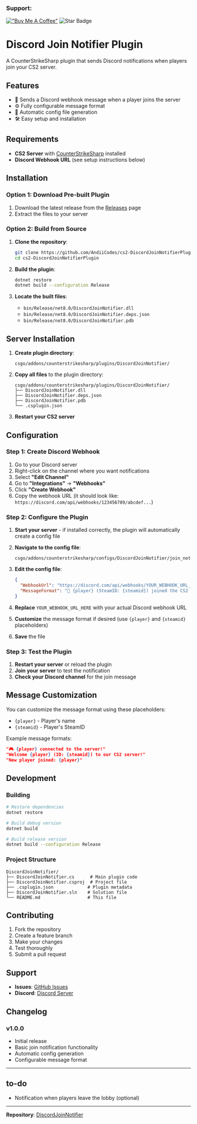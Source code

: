 
<h3 align="left">Support:</h3>

[!["Buy Me A Coffee"](https://www.buymeacoffee.com/assets/img/custom_images/orange_img.png)](https://www.buymeacoffee.com/Andiicodes) ![Star Badge](https://img.shields.io/static/v1?label=%F0%9F%8C%9F&message=If%20Useful&style=style=flat&color=BC4E99) 


# Discord Join Notifier Plugin

A CounterStrikeSharp plugin that sends Discord notifications when players join your CS2 server.

## Features

- 🔔 Sends a Discord webhook message when a player joins the server
- ⚙️ Fully configurable message format
- 📁 Automatic config file generation
- 🛠️ Easy setup and installation

## Requirements

- **CS2 Server** with [CounterStrikeSharp](https://github.com/roflmuffin/CounterStrikeSharp) installed
- **Discord Webhook URL** (see setup instructions below)

## Installation

### Option 1: Download Pre-built Plugin

1. Download the latest release from the [Releases](https://github.com/AndiiCodes/cs2-DiscordJoinNotifierPlugin/releases) page
2. Extract the files to your server

### Option 2: Build from Source

1. **Clone the repository**:
   ```bash
   git clone https://github.com/AndiiCodes/cs2-DiscordJoinNotifierPlugin.git
   cd cs2-DiscordJoinNotifierPlugin
   ```

2. **Build the plugin**:
   ```bash
   dotnet restore
   dotnet build --configuration Release
   ```

3. **Locate the built files**:
   - `bin/Release/net8.0/DiscordJoinNotifier.dll`
   - `bin/Release/net8.0/DiscordJoinNotifier.deps.json`
   - `bin/Release/net8.0/DiscordJoinNotifier.pdb`

## Server Installation

1. **Create plugin directory**:
   ```
   csgo/addons/counterstrikesharp/plugins/DiscordJoinNotifier/
   ```

2. **Copy all files** to the plugin directory:
   ```
   csgo/addons/counterstrikesharp/plugins/DiscordJoinNotifier/
   ├── DiscordJoinNotifier.dll
   ├── DiscordJoinNotifier.deps.json
   ├── DiscordJoinNotifier.pdb
   └── .csplugin.json
   ```

3. **Restart your CS2 server**

## Configuration

### Step 1: Create Discord Webhook

1. Go to your Discord server
2. Right-click on the channel where you want notifications
3. Select **"Edit Channel"**
4. Go to **"Integrations"** → **"Webhooks"**
5. Click **"Create Webhook"**
6. Copy the webhook URL (it should look like: `https://discord.com/api/webhooks/123456789/abcdef...`)

### Step 2: Configure the Plugin

1. **Start your server** - if installed correctly, the plugin will automatically create a config file 
2. **Navigate to the config file**:
   ```
   csgo/addons/counterstrikesharp/configs/DiscordJoinNotifier/join_notifier_config.json
   ```

3. **Edit the config file**:
   ```json
   {
     "WebhookUrl": "https://discord.com/api/webhooks/YOUR_WEBHOOK_URL_HERE",
     "MessageFormat": "🔔 {player} (SteamID: {steamid}) joined the CS2 server."
   }
   ```

4. **Replace** `YOUR_WEBHOOK_URL_HERE` with your actual Discord webhook URL
5. **Customize** the message format if desired (use `{player}` and `{steamid}` placeholders)
6. **Save** the file

### Step 3: Test the Plugin

1. **Restart your server** or reload the plugin
2. **Join your server** to test the notification
3. **Check your Discord channel** for the join message

## Message Customization

You can customize the message format using these placeholders:

- `{player}` - Player's name
- `{steamid}` - Player's SteamID

Example message formats:
```json
"🎮 {player} connected to the server!"
"Welcome {player} (ID: {steamid}) to our CS2 server!"
"New player joined: {player}"
```



## Development

### Building

```bash
# Restore dependencies
dotnet restore

# Build debug version
dotnet build

# Build release version
dotnet build --configuration Release
```

### Project Structure

```
DiscordJoinNotifier/
├── DiscordJoinNotifier.cs      # Main plugin code
├── DiscordJoinNotifier.csproj  # Project file
├── .csplugin.json             # Plugin metadata
├── DiscordJoinNotifier.sln    # Solution file
└── README.md                  # This file
```

## Contributing

1. Fork the repository
2. Create a feature branch
3. Make your changes
4. Test thoroughly
5. Submit a pull request


## Support

- **Issues**: [GitHub Issues](https://github.com/AndiiCodes/cs2-DiscordJoinNotifierPlugin/issues)
- **Discord**: [Discord Server](https://discord.gg/hsFB2V32PK)

## Changelog

### v1.0.0
- Initial release
- Basic join notification functionality
- Automatic config generation
- Configurable message format

---

## to-do

- Notification when players leave the lobby (optional) 

---

 
**Repository**: [DiscordJoinNotifier](https://github.com/AndiiCodes/cs2-DiscordJoinNotifierPluginr)

